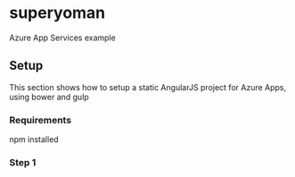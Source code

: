 # superyoman
Azure App Services example

## Setup
This section shows how to setup a static AngularJS project for Azure Apps, using bower and gulp

### Requirements
npm installed

### Step 1

